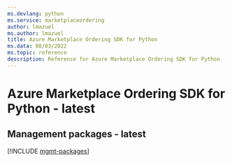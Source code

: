 ```yaml
---
ms.devlang: python
ms.service: marketplaceordering
author: lmazuel
ms.author: lmazuel
title: Azure Marketplace Ordering SDK for Python
ms.data: 08/03/2022
ms.topic: reference
description: Reference for Azure Marketplace Ordering SDK for Python
---
```

# Azure Marketplace Ordering SDK for Python - latest

## Management packages - latest
[!INCLUDE [mgmt-packages](marketplace-ordering-mgmt-index.md)]
